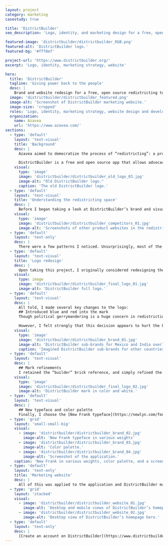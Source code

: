 ```yaml
---
layout: project
category: marketing
casestudy: true

title: 'DistrictBuilder'
seo_description: 'Logo, identity, and marketing design for a free, open source redistricting tool.'

featured-image: 'districtbuilder/districtbuilder_RGB.png'
featured-alt: 'DistrictBuilder logo.'
featured-bg: '#fff8ef'

project-url: 'https://www.districtbuilder.org/'
excerpt: 'Logo, identity, marketing strategy, website'

hero:
  title: 'DistrictBuilder'
  tagline: 'Giving power back to the people'
  desc: |
    Brand and website redesign for a free, open source redistricting tool that recently underwent a significant rebuild and product launch.
  image: 'districtbuilder/districtbuilder_featured.png'
  image-alt: 'Screenshot of DistrictBuilder marketing website.'
  image-size: 'cropped'
  roles: 'Logo, identity, marketing strategy, website design and development'
  organization:
    name: Azavea
    url: 'https://www.azavea.com/'
sections:
  - type: 'default'
    layout: 'text-visual'
    title: 'Background'
    desc: |
      Azavea aimed to democratize the process of “redistricting”: a process in which states redraw districts across the U.S. Redistricting has vast implications on various aspects of our country’s democracy, including representation, voting, and funding. To help make the process more transparent and accessible to the people whom it most affects, Azavea launched a refresh of a product it had first launched ten years ago: DistrictBuilder.

      DistrictBuilder is a free and open source app that allows advocacy organizations, journalists, and concerned citizens to redraw districts in a user-friendly web application, thereby allowing them to make informed suggestions to politicians. As a part of the product redesign, I worked on a refresh of the existing brand, which had been designed during the first launch and was showing its age.
    visual:
      type: 'image'
      image: 'districtbuilder/districtbuilder_old_logo_03.jpg'
      image-alt: "Old DistrictBuilder logo."
      caption: 'The old DistrictBuilder logo.'
  - type: 'default'
    layout: 'text-visual'
    title: 'Understanding the redistricting space'
    desc: |
      Before I began taking a look at DistrictBuilder’s brand and visual design, I evaluated existing tools of a similar nature. My goal was to better understand how other products were marketing themselves, and what types of imagery, color, and symbology is common. 
    visual:
      type: 'image'
      image: 'districtbuilder/districtbuilder_competitors_01.jpg'
      image-alt: 'Screenshots of other product websites in the redistricting space.'
  - type: 'default'
    layout: 'text-only'
    desc: |
      There were a few patterns I noticed. Unsurprisingly, most of the available brands use blue as a primary color, some leaning into the political colors of both red and blue.
  - type: 'default'
    layout: 'text-visual'
    title: 'Logo redesign'
    desc: |
      Upon taking this project, I originally considered redesigning the mark. Ultimately, I realized that there was enough brand recognition of DistrictBuilder within this space that it made more sense to focus on making visual refinements to the existing mark and logotype.
    visual:
      type: image
      image: 'districtbuilder/districtbuilder_final_logo_01.jpg'
      image-alt: 'DistrictBuilder full logo.'
  - type: 'default'
    layout: 'text-visual'
    desc: |
      All told, I made several key changes to the logo:
      ## Introduced blue and red into the mark
      Though political gerrymandering is a huge concern in redistricting, it is not the only consideration. Additionally, DistrictBuilder is currently only built for use in the United States but it is possible to expand its use to other countries that undergo the redistricting process. As a result, the original design team appears to decided against using U.S. flag colors in the logomark. 

      However, I felt strongly that this decision appears to hurt the brand more than it helps, as the colors lacked meaning. People tend to associate politics with redistricting and the census, and though this is not all that redistricting is about, I felt that we could get this across through our messaging rather than the logo itself. I also developed a brand architecture that could take in differen countries, should DistrictBuilder expand past use in the United States:
    visual:
      type: 'image'
      image: 'districtbuilder/districtbuilder_brand_01.jpg'
      image-alt: 'DistrictBuilder sub-brands for Mexico and India overlaying images of their main cities.'
      caption: 'Imagined DistrictBuilder sub-brands for other countries it could be used in.'
  - type: 'default'
    layout: 'text-visual'
    desc: |
      ## Mark refinements
      I retained the “builder” brick reference, and simply refined the shape by recreating it overtop of a grid. I also rounded the corners slightly to make it look more modern and less sharp on screens. Both of these changes also ensured that the mark looked consistent and legible at smaller sizes, which was not true of the previous mark.
    visual:
      type: 'image'
      image: 'districtbuilder/districtbuilder_final_logo_02.jpg'
      image-alt: 'DistrictBuilder mark in color and white.'
  - type: 'default'
    layout: 'text-visual'
    desc: |
      ## New typeface and color palette
      Finally, I choose the [New Frank typeface](https://newlyn.com/fonts/new-frank/) for the logotype. New Frank has a large font family and has an understated design that I felt would offer DistrictBuilder more refinement than its previous logotype. I also developed a fuller color scheme for UI and collateral applications.
  - type: 'grid'
    layout: 'small-small-big'
    visual:
      - image: 'districtbuilder/districtbuilder_brand_02.jpg'
        image-alt: 'New Frank typeface in various weights'
      - image: 'districtbuilder/districtbuilder_brand_03.jpg'
        image-alt: 'Color palette.'
      - image: 'districtbuilder/districtbuilder_brand_04.jpg'
        image-alt: 'Screenshot of the application.'
    caption: 'New Frank in various weights, color palette, and a screenshot showing how I applied both to the application.'
  - type: 'default'
    layout: 'text-only'
    title: 'Marketing website'
    desc: |
      All of this was applied to the application and DistrictBuilder marketing website, the latter of which required a full overhaul. Working with my marketing colleagues, I focused on ensuring that this new web page would appeal to our target audience. Knowing that this is a niche web application, we also needed to explain how DistrictBuilder helps combat gerrymandering.
  - type: 'grid'
    layout: 'stacked'
    visual:
      - image: 'districtbuilder/districtbuilder_website_01.jpg'
        image-alt: 'Desktop and mobile views of DistrictBuilder’s homepage and contact page.'
      - image: 'districtbuilder/districtbuilder_website_02.jpg'
        image-alt: 'Desktop view of DistrictBuilder’s homepage hero.'
  - type: 'default'
    layout: 'text-only'
    desc: |
      [Create an account on DistrictBuilder](https://www.districtbuilder.org/) to try out redrawing districts. 
---
```

